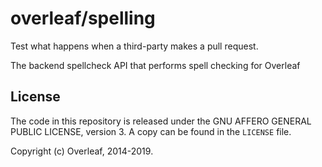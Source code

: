 overleaf/spelling
===================

Test what happens when a third-party makes a pull request.

The backend spellcheck API that performs spell checking for Overleaf

License
-------

The code in this repository is released under the GNU AFFERO GENERAL PUBLIC LICENSE, version 3. A copy can be found in the `LICENSE` file.

Copyright (c) Overleaf, 2014-2019.
